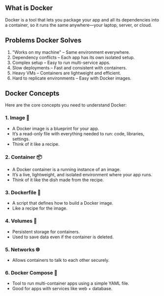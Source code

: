 ## What is Docker
Docker is a tool that lets you package your app and all its dependencies into a container, so it runs the same anywhere—your laptop, server, or cloud.

## Problems Docker Solves
1. "Works on my machine" – Same environment everywhere.
2. Dependency conflicts – Each app has its own isolated setup.
3. Complex setup – Easy to run multi-service apps.
4. Slow deployments – Fast and consistent with containers.
5. Heavy VMs – Containers are lightweight and efficient.
6. Hard to replicate environments – Easy with Docker images.

## Docker Concepts
Here are the core concepts you need to understand Docker:

### 1. Image 🧱
- A Docker image is a blueprint for your app.
- It’s a read-only file with everything needed to run: code, libraries, settings.
- Think of it like a recipe.

### 2. Container 📦
- A Docker container is a running instance of an image.
- It’s a live, lightweight, and isolated environment where your app runs.
- Think of it like the dish made from the recipe.

### 3. Dockerfile 📝
- A script that defines how to build a Docker image.
- Like a recipe for the image.

### 4. Volumes 💾
- Persistent storage for containers.
- Used to save data even if the container is deleted.

### 5. Networks 🌐
- Allows containers to talk to each other securely.

### 6. Docker Compose 📂
- Tool to run multi-container apps using a simple YAML file.
- Good for apps with services like web + database.

